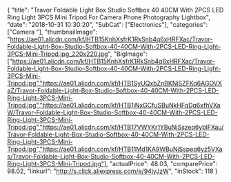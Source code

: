 {
	"title": "Travor Foldable Light Box Studio Softbox 40 40CM With 2PCS LED Ring Light 3PCS Mini Tripod For Camera Phone Photography Lightbox",
	"date": "2018-10-31 10:30:20",
	"SubCat": ["Electronics"],
	"categories": ["Camera "],
	"thumbnailImage": "https://ae01.alicdn.com/kf/HTB15KnhXsfrK1RkSnb4q6xHRFXac/Travor-Foldable-Light-Box-Studio-Softbox-40-40CM-With-2PCS-LED-Ring-Light-3PCS-Mini-Tripod.jpg_220x220.jpg",
	"BigImage": ["https://ae01.alicdn.com/kf/HTB15KnhXsfrK1RkSnb4q6xHRFXac/Travor-Foldable-Light-Box-Studio-Softbox-40-40CM-With-2PCS-LED-Ring-Light-3PCS-Mini-Tripod.jpg","https://ae01.alicdn.com/kf/HTB1SyUQxbZnBKNjSZFKq6AGOVXaZ/Travor-Foldable-Light-Box-Studio-Softbox-40-40CM-With-2PCS-LED-Ring-Light-3PCS-Mini-Tripod.jpg","https://ae01.alicdn.com/kf/HTB1jNxGCfuSBuNkHFqDq6xfhVXaW/Travor-Foldable-Light-Box-Studio-Softbox-40-40CM-With-2PCS-LED-Ring-Light-3PCS-Mini-Tripod.jpg","https://ae01.alicdn.com/kf/HTB17VWYKr1YBuNjSszeq6yblFXau/Travor-Foldable-Light-Box-Studio-Softbox-40-40CM-With-2PCS-LED-Ring-Light-3PCS-Mini-Tripod.jpg","https://ae01.alicdn.com/kf/HTB11Md1KA9WBuNjSspeq6yz5VXas/Travor-Foldable-Light-Box-Studio-Softbox-40-40CM-With-2PCS-LED-Ring-Light-3PCS-Mini-Tripod.jpg"],
	"actualPrice": 48.03,
	"comparePrice": 98.02,
	"linkurl": "http://s.click.aliexpress.com/e/94jyJzW",
	"inStock": 118
}
